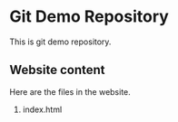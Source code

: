 # Git Demo Repository

This is git demo repository.

## Website content

Here are the files in the website.

1. index.html
